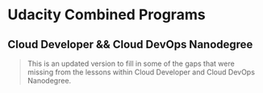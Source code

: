 # Udacity Combined Programs

## Cloud Developer && Cloud DevOps Nanodegree

> This is an updated version to fill in some of the gaps that were missing from the lessons within Cloud Developer and Cloud DevOps Nanodegree.